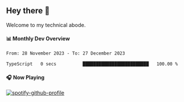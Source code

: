 ## Hey there 👋

Welcome to my technical abode.

#### 📊 Monthly Dev Overview
<!--START_SECTION:waka-->

```txt
From: 28 November 2023 - To: 27 December 2023

TypeScript   0 secs          █████████████████████████   100.00 %
```

<!--END_SECTION:waka-->

#### 🎧 Now Playing

[![spotify-github-profile](https://spotify-github-profile.vercel.app/api/view?uid=james2mid&cover_image=true&theme=natemoo-re)](https://open.spotify.com/user/james2mid?si=2b3baf2b09cb499e)
